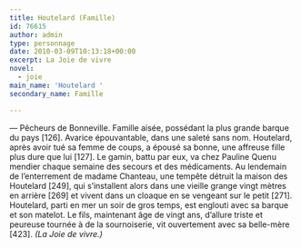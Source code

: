 ```yaml
---
title: Houtelard (Famille)
id: 76615
author: admin
type: personnage
date: 2010-03-09T10:13:18+00:00
excerpt: La Joie de vivre
novel:
  - joie
main_name: 'Houtelard '
secondary_name: Famille

---
```

— Pêcheurs de Bonneville. Famille aisée, possédant la plus grande barque du pays [126]. Avarice épouvantable, dans une saleté sans nom. Houtelard, après avoir tué sa femme de coups, a épousé sa bonne, une affreuse fille plus dure que lui [127]. Le gamin, battu par eux, va chez Pauline Quenu mendier chaque semaine des secours et des médicaments. Au lendemain de l&rsquo;enterrement de madame Chanteau, une tempête détruit la maison des Houtelard [249], qui s&rsquo;installent alors dans une vieille grange vingt mètres en arrière [269] et vivent dans un cloaque en se vengeant sur le petit [271]. Houtelard, parti en mer un soir de gros temps, est englouti avec sa barque et son matelot. Le fils, maintenant âge de vingt ans, d&rsquo;allure triste et peureuse tournée à de la sournoiserie, vit ouvertement avec sa belle-mère [423]. _(La Joie de vivre.)_
